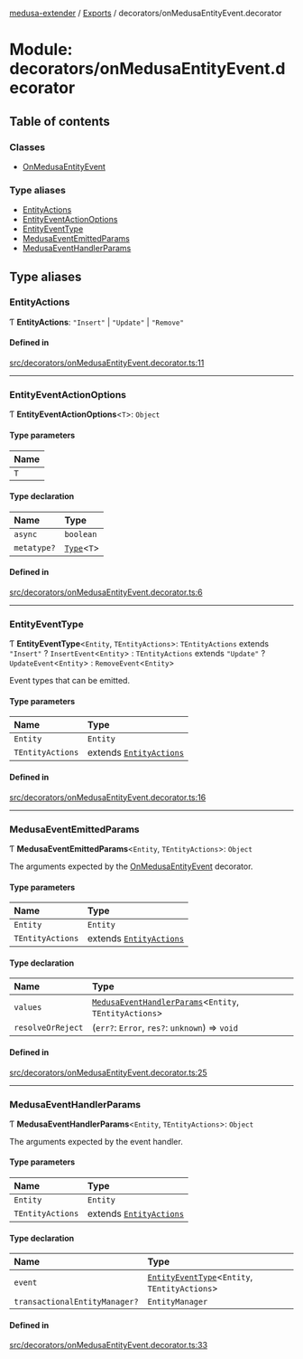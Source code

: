 [medusa-extender](../README.md) / [Exports](../modules.md) / decorators/onMedusaEntityEvent.decorator

# Module: decorators/onMedusaEntityEvent.decorator

## Table of contents

### Classes

- [OnMedusaEntityEvent](../classes/decorators_onMedusaEntityEvent_decorator.OnMedusaEntityEvent.md)

### Type aliases

- [EntityActions](decorators_onMedusaEntityEvent_decorator.md#entityactions)
- [EntityEventActionOptions](decorators_onMedusaEntityEvent_decorator.md#entityeventactionoptions)
- [EntityEventType](decorators_onMedusaEntityEvent_decorator.md#entityeventtype)
- [MedusaEventEmittedParams](decorators_onMedusaEntityEvent_decorator.md#medusaeventemittedparams)
- [MedusaEventHandlerParams](decorators_onMedusaEntityEvent_decorator.md#medusaeventhandlerparams)

## Type aliases

### EntityActions

Ƭ **EntityActions**: ``"Insert"`` \| ``"Update"`` \| ``"Remove"``

#### Defined in

[src/decorators/onMedusaEntityEvent.decorator.ts:11](https://github.com/adrien2p/medusa-extender/blob/36fff62/src/decorators/onMedusaEntityEvent.decorator.ts#L11)

___

### EntityEventActionOptions

Ƭ **EntityEventActionOptions**<`T`\>: `Object`

#### Type parameters

| Name |
| :------ |
| `T` |

#### Type declaration

| Name | Type |
| :------ | :------ |
| `async` | `boolean` |
| `metatype?` | [`Type`](../interfaces/types.Type.md)<`T`\> |

#### Defined in

[src/decorators/onMedusaEntityEvent.decorator.ts:6](https://github.com/adrien2p/medusa-extender/blob/36fff62/src/decorators/onMedusaEntityEvent.decorator.ts#L6)

___

### EntityEventType

Ƭ **EntityEventType**<`Entity`, `TEntityActions`\>: `TEntityActions` extends ``"Insert"`` ? `InsertEvent`<`Entity`\> : `TEntityActions` extends ``"Update"`` ? `UpdateEvent`<`Entity`\> : `RemoveEvent`<`Entity`\>

Event types that can be emitted.

#### Type parameters

| Name | Type |
| :------ | :------ |
| `Entity` | `Entity` |
| `TEntityActions` | extends [`EntityActions`](decorators_onMedusaEntityEvent_decorator.md#entityactions) |

#### Defined in

[src/decorators/onMedusaEntityEvent.decorator.ts:16](https://github.com/adrien2p/medusa-extender/blob/36fff62/src/decorators/onMedusaEntityEvent.decorator.ts#L16)

___

### MedusaEventEmittedParams

Ƭ **MedusaEventEmittedParams**<`Entity`, `TEntityActions`\>: `Object`

The arguments expected by the [OnMedusaEntityEvent](../classes/decorators_onMedusaEntityEvent_decorator.OnMedusaEntityEvent.md) decorator.

#### Type parameters

| Name | Type |
| :------ | :------ |
| `Entity` | `Entity` |
| `TEntityActions` | extends [`EntityActions`](decorators_onMedusaEntityEvent_decorator.md#entityactions) |

#### Type declaration

| Name | Type |
| :------ | :------ |
| `values` | [`MedusaEventHandlerParams`](decorators_onMedusaEntityEvent_decorator.md#medusaeventhandlerparams)<`Entity`, `TEntityActions`\> |
| `resolveOrReject` | (`err?`: `Error`, `res?`: `unknown`) => `void` |

#### Defined in

[src/decorators/onMedusaEntityEvent.decorator.ts:25](https://github.com/adrien2p/medusa-extender/blob/36fff62/src/decorators/onMedusaEntityEvent.decorator.ts#L25)

___

### MedusaEventHandlerParams

Ƭ **MedusaEventHandlerParams**<`Entity`, `TEntityActions`\>: `Object`

The arguments expected by the event handler.

#### Type parameters

| Name | Type |
| :------ | :------ |
| `Entity` | `Entity` |
| `TEntityActions` | extends [`EntityActions`](decorators_onMedusaEntityEvent_decorator.md#entityactions) |

#### Type declaration

| Name | Type |
| :------ | :------ |
| `event` | [`EntityEventType`](decorators_onMedusaEntityEvent_decorator.md#entityeventtype)<`Entity`, `TEntityActions`\> |
| `transactionalEntityManager?` | `EntityManager` |

#### Defined in

[src/decorators/onMedusaEntityEvent.decorator.ts:33](https://github.com/adrien2p/medusa-extender/blob/36fff62/src/decorators/onMedusaEntityEvent.decorator.ts#L33)
